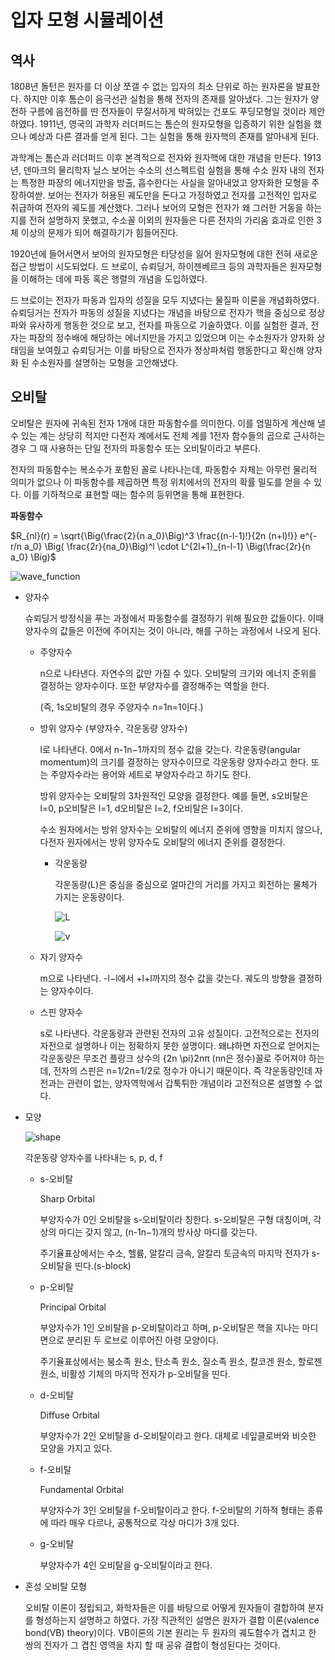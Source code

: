 # 입자 모형 시뮬레이션

## 역사

1808년 돌턴은 원자를 더 이상 쪼갤 수 없는 입자의 최소 단위로 하는 원자론을 발표한다. 하지만 이후 톰슨이 음극선관 실험을 통해 전자의 존재를 알아냈다. 그는 원자가 양전하 구름에 음전하를 띤 전자들이 무질서하게 박혀있는 건포도 푸딩모형일 것이라 제안하였다. 1911년, 영국의 과학자 러더퍼드는 톰슨의 원자모형을 입증하기 위한 실험을 했으나 예상과 다른 결과를 얻게 된다. 그는 실험을 통해 원자핵의 존재를 알아내게 된다.

과학계는 톰슨과 러더퍼드 이후 본격적으로 전자와 원자핵에 대한 개념을 만든다. 1913년, 덴마크의 물리학자 닐스 보어는 수소의 선스펙트럼 실험을 통해 수소 원자 내의 전자는 특정한 파장의 에너지만을 방출, 흡수한다는 사실을 알아내었고 양자화한 모형을 주장하여싿. 보어는 전자가 허용된 궤도만을 돈다고 가정하였고 전자를 고전적인 입자로 취급하여 전자의 궤도를 계산했다. 그러나 보어의 모형은 전자가 왜 그러한 거동을 하는지를 전혀 설명하지 못했고, 수소꼴 이외의 원자들은 다른 전자의 가리움 효과로 인한 3체 이상의 문제가 되어 해결하기가 힘들어진다.

1920년에 들어서면서 보어의 원자모형은 타당성을 잃어 원자모형에 대한 전혀 새로운 접근 방법이 시도되었다. 드 브로이, 슈뢰딩거, 하이젠베르크 등의 과학자들은 원자모형을 이해하는 데에 파동 혹은 행렬의 개념을 도입하였다.

드 브로이는 전자가 파동과 입자의 성질을 모두 지녔다는 물질파 이론을 개념화하였다. 슈뢰딩거는 전자가 파동의 성질을 지녔다는 개념을 바탕으로 전자가 핵을 중심으로 정상파와 유사하게 행동한 것으로 보고, 전자를 파동으로 기술하였다. 이를 실험한 결과, 전자는 파장의 정수배에 해당하는 에너지만을 가지고 있었으며 이는 수소원자가 양자화 상태임을 보여줬고 슈뢰딩거는 이를 바탕으로 전자가 정상파처럼 행동한다고 확신해 양자화 된 수소원자를 설명하는 모형을 고안해냈다.

## 오비탈

오비탈은 원자에 귀속된 전자 1개에 대한 파동함수를 의미한다. 이를 엄밀하게 계산해 낼 수 있는 계는 상당히 적지만 다전자 계에서도 전체 계를 1전자 함수들의 곱으로 근사하는 경우 그 때 사용하는 단일 전자의 파동함수 또는 오비탈이라고 부른다.

전자의 파동함수는 복소수가 포함된 꼴로 나타나는데, 파동함수 자체는 아무런 물리적 의미가 없으나 이 파동함수를 제곱하면 특정 위치에서의 전자의 확률 밀도를 얻을 수 있다. 이를 기하적으로 표현할 때는 함수의 등위면을 통해 표현한다.

<strong>파동함수</strong>

$R_{nl}(r) = \sqrt{\Big(\frac{2}{n a_0}\Big)^3 \frac{(n-l-1)!}{2n (n+l)!}} e^{-r/n a_0} \Big( \frac{2r}{na_0}\Big)^l  \cdot L^{2l+1}_{n-l-1} \Big(\frac{2r}{n a_0} \Big)$

![wave_function](https://dpotoyan.github.io/Chem324/images/H-atom-wavef_11_0.png)

-   양자수

    슈뢰딩거 방정식을 푸는 과정에서 파동함수를 결정하기 위해 필요한 값들이다. 이때 양자수의 값들은 이전에 주어지는 것이 아니라, 해를 구하는 과정에서 나오게 된다.

    -   주양자수

        n으로 나타낸다. 자연수의 값만 가질 수 있다. 오비탈의 크기와 에너지 준위를 결정하는 양자수이다. 또한 부양자수를 결정해주는 역할을 한다.

        (즉, 1s오비탈의 경우 주양자수 n=1n=1이다.)

    -   방위 양자수 (부양자수, 각운동량 양자수)

        l로 나타낸다. 0에서 n-1n−1까지의 정수 값을 갖는다. 각운동량(angular momentum)의 크기를 결정하는 양자수이므로 각운동량 양자수라고 한다. 또는 주양자수라는 용어와 세트로 부양자수라고 하기도 한다.

        방위 양자수는 오비탈의 3차원적인 모양을 결정한다.
        예를 들면, s오비탈은 l=0, p오비탈은 l=1, d오비탈은 l=2, f오비탈은 l=3이다.

        수소 원자에서는 방위 양자수는 오비탈의 에너지 준위에 영향을 미치지 않으나, 다전자 원자에서는 방위 양자수도 오비탈의 에너지 준위를 결정한다.

        -   각운동량

            각운동량(L)은 중심을 중심으로 얼마간의 거리를 가지고 회전하는 물체가 가지는 운동량이다.

            ![L](https://mblogthumb-phinf.pstatic.net/MjAxODExMTVfMjM1/MDAxNTQyMjQ0Njg1OTQ1.GsrcZfDQRePDTrkAEzqBDsl39_SfJlKxzV_S56xC94cg.TX81GY5cZ5c75k0Dd3XHi22lmNwq6zjQTirvQHzWhVUg.PNG.falcon2026/image.png?type=w800)

            ![v](https://mblogthumb-phinf.pstatic.net/MjAxODExMTVfMTU3/MDAxNTQyMjQ0NjIwNzg0.RJRUCrCtvkZFZevOOsHkQ4FI59MSRWuqBS3BZ1-wzSMg.m8NvC4m1PWKIfdZho-5JNivQ-nUsK4xFOTTzzxzsDo4g.PNG.falcon2026/image_6221123001542244607021.png?type=w800)

    -   자기 양자수

        m으로 나타낸다. -l−l에서 +l+l까지의 정수 값을 갖는다. 궤도의 방향을 결정하는 양자수이다.

    -   스핀 양자수

        s로 나타낸다. 각운동량과 관련된 전자의 고유 성질이다. 고전적으로는 전자의 자전으로 설명하나 이는 정확하지 못한 설명이다. 왜냐하면 자전으로 얻어지는 각운동량은 무조건 플랑크 상수의 {2n \pi}2nπ (nn은 정수)꼴로 주어져야 하는데, 전자의 스핀은 n=1/2n=1/2로 정수가 아니기 때문이다. 즉 각운동량인데 자전과는 관련이 없는, 양자역학에서 갑툭튀한 개념이라 고전적으론 설명할 수 없다.

-   모양

    ![shape](https://w.namu.la/s/9d311d18f26d38ef01a0cff1e3141840d1c5a76a2545a7cc3b45d9e3fb456816e804d5e9a879d7e45fc5481c9414053896345a8cf53d8264cbfb8b3d2c04737b9bfbc2b36b89b524bc1b8402a92a1f7dccea97689ad99dd685b319e67379cc45)

    각운동량 양자수를 나타내는 s, p, d, f

    -   s-오비탈

        Sharp Orbital

        부양자수가 0인 오비탈을 s-오비탈이라 칭한다. s-오비탈은 구형 대칭이며, 각상의 마디는 갖지 않고, (n-1n−1)개의 방사상 마디를 갖는다.

        주기율표상에서는 수소, 헬륨, 알칼리 금속, 알칼리 토금속의 마지막 전자가 s-오비탈을 띤다.(s-block)

    -   p-오비탈

        Principal Orbital

        부양자수가 1인 오비탈을 p-오비탈이라고 하며, p-오비탈은 핵을 지나는 마디면으로 분리된 두 로브로 이루어진 아령 모양이다.

        주기율표상에서는 붕소족 원소, 탄소족 원소, 질소족 원소, 칼코겐 원소, 할로젠 원소, 비활성 기체의 마지막 전자가 p-오비탈을 띤다.

    -   d-오비탈

        Diffuse Orbital

        부양자수가 2인 오비탈을 d-오비탈이라고 한다. 대체로 네잎클로버와 비슷한 모양을 가지고 있다.

    -   f-오비탈

        Fundamental Orbital

        부양자수가 3인 오비탈을 f-오비탈이라고 한다. f-오비탈의 기하적 형태는 종류에 따라 매우 다르나, 공통적으로 각상 마디가 3개 있다.

    -   g-오비탈

        부양자수가 4인 오비탈을 g-오비탈이라고 한다.

-   혼성 오비탈 모형

    오비탈 이론이 정립되고, 화학자들은 이를 바탕으로 어떻게 원자들이 결합하여 분자를 형성하는지 설명하고 하였다. 가장 직관적인 설명은 원자가 결합 이론(valence bond(VB) theory)이다. VB이론의 기본 원리는 두 원자의 궤도함수가 겹치고 한 쌍의 전자가 그 겹친 영역을 차지 할 때 공유 결합이 형성된다는 것이다.
